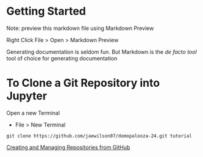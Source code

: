 # Getting Started
Note: preview this markdown file using Markdown Preview

Right Click File > Open > Markdown Preview

Generating documentation is seldom fun.  But Markdown is the *de facto tool* tool of choice for generating documentation

# To Clone a Git Repository into Jupyter

Open a new Terminal

- File > New Terminal

```
git clone https://github.com/jaewilson07/domopalooza-24.git tutorial
```

[Creating and Managing Repositories from GitHub](https://docs.github.com/en/repositories/creating-and-managing-repositories/cloning-a-repository)

